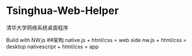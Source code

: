 # Tsinghua-Web-Helper
清华大学网络系统桌面程序

Build with NW.js
##架构
native.js + html/css    = web side
nw.js     + html/css    = desktop
nativescript + html/css = app
